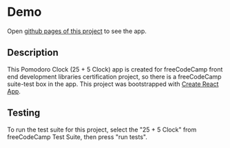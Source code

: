 # Demo
Open [github pages of this project](https://SalmandaAK.github.io/fcc-pomodoro-clock/) to see the app.

## Description

This Pomodoro Clock (25 + 5 Clock) app is created for freeCodeCamp front end development libraries certification project, so there is a freeCodeCamp suite-test box in the app. This project was bootstrapped with [Create React App](https://github.com/facebook/create-react-app).

## Testing
To run the test suite for this project, select the "25 + 5 Clock" from freeCodeCamp Test Suite, then press "run tests".
